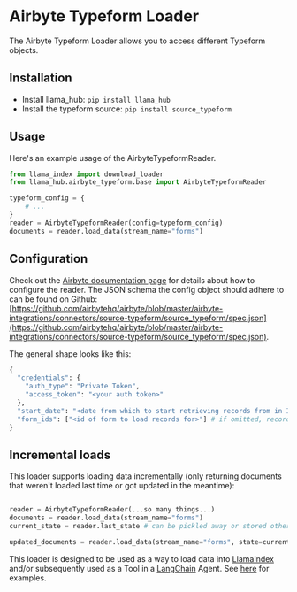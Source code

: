 # Airbyte Typeform Loader

The Airbyte Typeform Loader allows you to access different Typeform objects.

## Installation

* Install llama_hub: `pip install llama_hub`
* Install the typeform source: `pip install source_typeform`

## Usage

Here's an example usage of the AirbyteTypeformReader.

```python
from llama_index import download_loader
from llama_hub.airbyte_typeform.base import AirbyteTypeformReader

typeform_config = {
    # ...
}
reader = AirbyteTypeformReader(config=typeform_config)
documents = reader.load_data(stream_name="forms")
```

## Configuration

Check out the [Airbyte documentation page](https://docs.airbyte.com/integrations/sources/typeform/) for details about how to configure the reader.
The JSON schema the config object should adhere to can be found on Github: [https://github.com/airbytehq/airbyte/blob/master/airbyte-integrations/connectors/source-typeform/source_typeform/spec.json](https://github.com/airbytehq/airbyte/blob/master/airbyte-integrations/connectors/source-typeform/source_typeform/spec.json).

The general shape looks like this:
```python
{
  "credentials": {
    "auth_type": "Private Token",
    "access_token": "<your auth token>"
  },
  "start_date": "<date from which to start retrieving records from in ISO format, e.g. 2020-10-20T00:00:00Z>",
  "form_ids": ["<id of form to load records for>"] # if omitted, records from all forms will be loaded
}
```

## Incremental loads

This loader supports loading data incrementally (only returning documents that weren't loaded last time or got updated in the meantime):
```python

reader = AirbyteTypeformReader(...so many things...)
documents = reader.load_data(stream_name="forms")
current_state = reader.last_state # can be pickled away or stored otherwise

updated_documents = reader.load_data(stream_name="forms", state=current_state) # only loads documents that were updated since last time
```

This loader is designed to be used as a way to load data into [LlamaIndex](https://github.com/jerryjliu/gpt_index/tree/main/gpt_index) and/or subsequently used as a Tool in a [LangChain](https://github.com/hwchase17/langchain) Agent. See [here](https://github.com/emptycrown/llama-hub/tree/main) for examples.
